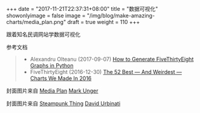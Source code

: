 +++
date = "2017-11-21T22:37:31+08:00"
title = "数据可视化"
showonlyimage = false
image = "/img/blog/make-amazing-charts/media_plan.png"
draft = true
weight = 110
+++

跟着知名民调网站学数据可视化
<!--more-->



参考文档

> - Alexandru Olteanu (2017-09-07) [How to Generate FiveThirtyEight Graphs in Python](https://www.dataquest.io/blog/making-538-plots/)
> - FiveThirtyEight (2016-12-30) [The 52 Best — And Weirdest — Charts We Made In 2016](https://fivethirtyeight.com/features/the-52-best-and-weirdest-charts-we-made-in-2016/)

封面图片来自 [Media Plan](https://dribbble.com/shots/154397-Media-Plan) <a href="https://dribbble.com/mark-unger"><i class="fa fa-dribbble" aria-hidden="true"></i> Mark Unger</a>

封面图片来自 [Steampunk Thing](https://dribbble.com/shots/1409474-Steampunk-Thing) <a href="https://dribbble.com/DavidUrbinati"><i class="fa fa-dribbble" aria-hidden="true"></i> David Urbinati</a>
